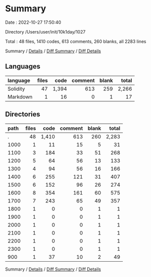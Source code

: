 # Summary

Date : 2022-10-27 17:50:40

Directory /Users/user/init/10k1day/1027

Total : 48 files,  1410 codes, 613 comments, 260 blanks, all 2283 lines

Summary / [Details](details.md) / [Diff Summary](diff.md) / [Diff Details](diff-details.md)

## Languages
| language | files | code | comment | blank | total |
| :--- | ---: | ---: | ---: | ---: | ---: |
| Solidity | 47 | 1,394 | 613 | 259 | 2,266 |
| Markdown | 1 | 16 | 0 | 1 | 17 |

## Directories
| path | files | code | comment | blank | total |
| :--- | ---: | ---: | ---: | ---: | ---: |
| . | 48 | 1,410 | 613 | 260 | 2,283 |
| 1000 | 1 | 11 | 15 | 5 | 31 |
| 1100 | 3 | 184 | 33 | 51 | 268 |
| 1200 | 5 | 64 | 56 | 13 | 133 |
| 1300 | 4 | 94 | 56 | 16 | 166 |
| 1400 | 6 | 255 | 121 | 31 | 407 |
| 1500 | 6 | 152 | 96 | 26 | 274 |
| 1600 | 8 | 354 | 161 | 60 | 575 |
| 1700 | 7 | 243 | 65 | 49 | 357 |
| 1800 | 1 | 0 | 0 | 1 | 1 |
| 1900 | 1 | 0 | 0 | 1 | 1 |
| 2000 | 1 | 0 | 0 | 1 | 1 |
| 2100 | 1 | 0 | 0 | 1 | 1 |
| 2200 | 1 | 0 | 0 | 1 | 1 |
| 2300 | 1 | 0 | 0 | 1 | 1 |
| 900 | 1 | 37 | 10 | 2 | 49 |

Summary / [Details](details.md) / [Diff Summary](diff.md) / [Diff Details](diff-details.md)